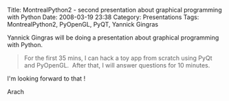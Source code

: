 Title: MontrealPython2 - second presentation about graphical programming with Python
Date: 2008-03-19 23:38
Category: Presentations
Tags: MontrealPython2, PyOpenGL, PyQT, Yannick Gingras

<p>
Yannick Gingras will be doing a presentation about graphical programming
with Python.

> For the first 35 mins, I can hack a toy app from scratch using PyQt
> and PyOpenGL.  After that, I will answer questions for 10 minutes.

I'm looking forward to that !

</p>
Arach
